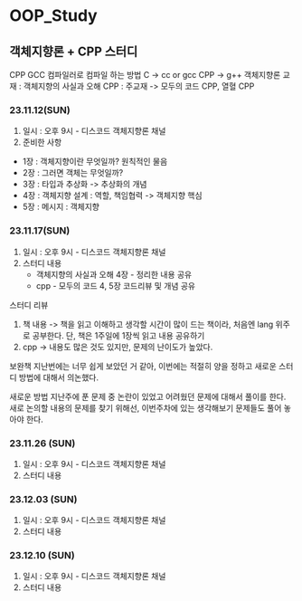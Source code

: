 # OOP_Study
## 객체지향론 + CPP 스터디
CPP GCC 컴파일러로 컴파일 하는 방법
C -> cc or gcc
CPP -> g++
객체지향론 교재 : 객체지향의 사실과 오해
CPP : 주교재 -> 모두의 코드 CPP, 열혈 CPP
### 23.11.12(SUN)
1. 일시 : 오후 9시 - 디스코드 객체지향론 채널
2. 준비한 사항
  - 1장 : 객체지향이란 무엇일까? 원칙적인 물음
  - 2장 : 그러면 객체는 무엇일까?
  - 3장 : 타입과 추상화 -> 추상화의 개념
  - 4장 : 객체지향 설계 : 역할, 책임협력 -> 객체지향 핵심
  - 5장 : 메시지 : 객체지향

### 23.11.17(SUN)
1. 일시 : 오후 9시 - 디스코드 객체지향론 채널
2. 스터디 내용
	- 객체지향의 사실과 오해 4장 - 정리한 내용 공유
	- cpp - 모두의 코드 4, 5장 코드리뷰 및 개념 공유

스터디 리뷰
1. 책 내용 -> 책을 읽고 이해하고 생각할 시간이 많이 드는 책이라, 처음엔 lang 위주로 공부한다. 단, 책은 1주일에 1장씩 읽고 내용 공유하기
2. cpp -> 내용도 많은 것도 있지만, 문제의 난이도가 높았다.

보완책
지난번에는 너무 쉽게 보았던 거 같아, 이번에는 적절히 양을 정하고 새로운 스터디 방법에 대해서 의논했다.

새로운 방법
지난주에 푼 문제 중 논란이 있었고 어려웠던 문제에 대해서 풀이를 한다.
새로 논의할 내용의 문제를 찾기 위해선, 이번주차에 있는 생각해보기 문제들도 풀어 놓아야 한다.

### 23.11.26 (SUN)
1. 일시 : 오후 9시 - 디스코드 객체지향론 채널
2. 스터디 내용

### 23.12.03 (SUN)
1. 일시 : 오후 9시 - 디스코드 객체지향론 채널
2. 스터디 내용

### 23.12.10 (SUN)
1. 일시 : 오후 9시 - 디스코드 객체지향론 채널
2. 스터디 내용